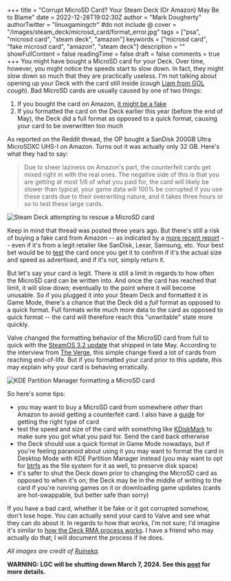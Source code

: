 +++
title = "Corrupt MicroSD Card? Your Steam Deck (Or Amazon) May Be to Blame"
date = 2022-12-28T19:02:30Z
author = "Mark Dougherty"
authorTwitter = "linuxgamingctr" #do not include @
cover = "/images/steam_deck/microsd_card/format_error.jpg"
tags = ["psa", "microsd card", "steam deck", "amazon"]
keywords = ["microsd card", "fake microsd card", "amazon", "steam deck"]
description = ""
showFullContent = false
readingTime = false
draft = false
comments = true
+++
You might have bought a MicroSD card for your Deck. Over time, however, you might notice the speeds start to slow down. In fact, they might slow down so much that they are practically useless. I'm not talking about opening up your Deck with the card still inside (*cough* [Liam from GOL](https://linuxgamingcentral.com/posts/interview-with-liam-from-gol/#anything-else-youd-like-to-share-with-us) *cough*). Bad MicroSD cards are usually caused by one of two things:

1. If you bought the card on Amazon, [it might be a fake](https://www.reddit.com/r/NintendoSwitch/comments/dz3h6z/amazon_still_selling_fake_microsd_cards_even_if/)
2. If you formatted the card on the Deck earlier this year (before the end of May), the Deck did a full format as opposed to a quick format, causing your card to be overwritten too much

As reported on the Reddit thread, the OP bought a SanDisk 200GB Ultra MicroSDXC UHS-I on Amazon. Turns out it was actually only 32 GB. Here's what they had to say:
> Due to sheer laziness on Amazon's part, the counterfeit cards get mixed right in with the real ones. The negative side of this is that you are getting at most 1/6 of what you paid for, the card will likely be slower than typical, your game data will 100% be corrupted if you use these cards due to their overwriting nature, and it takes three hours or so to test these large cards.

![Steam Deck attempting to rescue a MicroSD card](/images/steam_deck/microsd_card/rescuing.jpg)

Keep in mind that thread was posted three years ago. But there's still a risk of buying a fake card from Amazon -- as indicated by a [more recent report](https://steamcommunity.com/app/1675200/discussions/0/3269060419624832750/) -- even if it's from a legit retailer like SanDisk, Lexar, Samsung, etc. Your best bet would be to [test](https://github.com/JonMagon/KDiskMark) the card once you get it to confirm if it's the actual size and speed as advertised, and if it's not, simply return it.

But let's say your card *is* legit. There is still a limit in regards to how often the MicroSD card can be written into. And once the card has reached that limit, it will slow down; eventually to the point where it will become unusable. So if you plugged it into your Steam Deck and formatted it in Game Mode, there's a chance that the Deck did a *full* format as opposed to a quick format. Full formats write much more data to the card as opposed to quick format -- the card will therefore reach this "unwritable" state more quickly.

Valve changed the formatting behavior of the MicroSD card from full to quick with the [SteamOS 3.2 update](https://steamcommunity.com/games/1675200/announcements/detail/3297210455204145217) that shipped in late May. According to the interview from [The Verge](https://www.theverge.com/23499215/valve-steam-deck-interview-late-2022), this simple change fixed a lot of cards from reaching end-of-life. But if you formatted your card prior to this update, this may explain why your card is behaving erratically.

![KDE Partition Manager formatting a MicroSD card](/images/steam_deck/microsd_card/kde_partition_manager.jpg)

So here's some tips:
- you may want to buy a MicroSD card from somewhere *other* than Amazon to avoid getting a counterfeit card. I also have a [guide](https://linuxgamingcentral.com/posts/microsd-card-buying-tips/) for getting the right type of card
- test the speed and size of the card with something like [KDiskMark](https://github.com/JonMagon/KDiskMark) to make sure you got what you paid for. Send the card back otherwise
- the Deck should use a quick format in Game Mode nowadays, but if you're feeling paranoid about using it you may want to format the card in Desktop Mode with KDE Partition Manager instead (you may want to opt for [btrfs](https://linuxgamingcentral.com/posts/save-disk-space-on-deck-with-steamos-btrfs/) as the file system for it as well, to preserve disk space)
- it's safer to shut the Deck down prior to changing the MicroSD card as opposed to when it's on; the Deck may be in the middle of writing to the card if you're running games on it or downloading game updates (cards are hot-swappable, but better safe than sorry)

If you have a bad card, whether it be fake or it got corrupted somehow, don't lose hope. You can actually send your card to Valve and see what they can do about it. In regards to how that works, I'm not sure; I'd imagine it's similar to [how the Deck RMA process works](https://linuxgamingcentral.com/posts/how-the-steam-deck-rma-process-works/). I have a friend who may actually do that; I will document the process if he does.

*All images are credit of [Ruineka](https://linuxgamingcentral.com/posts/hp-dev-one-review-by-chimeraos-dev/).*

**WARNING: LGC will be shutting down March 7, 2024. See this [post](https://linuxgamingcentral.com/posts/the-end-of-lgc/) for more details.**
